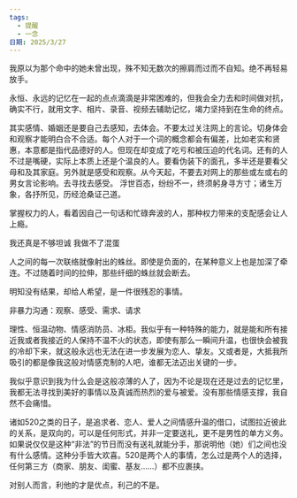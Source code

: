 ```yaml
---
tags:
  - 提醒
  - 一念
日期: 2025/3/27
---
```

我原以为那个命中的她未曾出现，殊不知无数次的擦肩而过而不自知。绝不再轻易放手。

永恒、永远的记忆在一起的点点滴滴是非常困难的，但我会全力去和时间做对抗，确实不行，就用文字、相片、录音、视频去辅助记忆，竭力坚持到在生命的终点。

其实感情、婚姻还是要自己去感知，去体会。不要太过关注网上的言论。切身体会和观察才能明白合不合适。每个人对于一个词的概念都会有偏差，比如老实和贤惠，本意都是指代品德好的人。但现在却变成了吃亏和被压迫的代名词。还有的人不过是嘴硬，实际上本质上还是个温良的人。要看伪装下的面孔，多半还是要看父母和及其家庭。另外就是感受和观察。从今天起，不要去对网上的那些或左或右的男女言论影响。去寻找去感受。
浮世百态，纷纷不一，终须躬身寻方寸；诸生万象，各抒所见，历经沧桑证己道。

掌握权力的人，看着因自己一句话和忙碌奔波的人，那种权力带来的支配感会让人上瘾。

我还真是不够坦诚
我做不了混蛋

人之间的每一次联络就像射出的蛛丝。即使是负面的，在某种意义上也是加深了牵连。不过随着时间的拉伸，那些纤细的蛛丝就会断去。

明知没有结果，却给人希望，是一件很残忍的事情。

非暴力沟通：观察、感受、需求、请求

理性、恒温动物、情感消防员、冰柜。我似乎有一种特殊的能力，就是能和所有接近我或者我接近的人保持不温不火的状态，即使有那么一瞬间升温，也很快会被我的冷却下来，就这般永远也无法在进一步发展为恋人、挚友。又或者是，大抵我所吸引的都是像我这般对情感克制的人吧，谁都无法迈出关键的一步。

我似乎意识到我为什么会是这般凉薄的人了，因为不论是现在还是过去的记忆里，我都无法寻找到美好的事情以及真诚而热烈的爱与被爱。没有那些情感支撑，我自然不会痛惜。

诸如520之类的日子，是追求者、恋人、爱人之间情感升温的借口，试图拉近彼此的关系，是双向的，可以是任何形式，并非一定要送礼，更不是男性的单方义务。如果说仅仅是这种“非法”的节日而没有送礼就能分手，那说明他（她）们之间也没有什么感情。这种分手皆大欢喜。520是两个人的事情，怎么过是两个人的选择，任何第三方（商家、朋友、闺蜜、基友……）都不应裹挟。

对别人而言，利他的才是优点，利己的不是。

